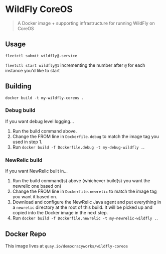 # WildFly CoreOS

> A Docker image + supporting infrastructure for running WildFly on CoreOS

## Usage

`fleetctl submit wildfly@.service`

`fleetctl start wildfly@1` incrementing the number after `@` for each instance you'd like to start

## Building

`docker build -t my-wildfly-coreos .`

### Debug build

If you want debug level logging...

1. Run the build command above.
1. Change the FROM line in `Dockerfile.debug` to match the image tag you used in step 1.
1. Run `docker build -f Dockerfile.debug -t my-debug-wildfly .`.

### NewRelic build

If you want NewRelic built in...

1. Run the build command(s) above (whichever build(s) you want the newrelic one based on)
1. Change the FROM line in `Dockerfile.newrelic` to match the image tag you want it based on.
1. Download and configure the NewRelic Java agent and put everything in a `newrelic` directory at the root of this build. It will be picked up and copied into the Docker image in the next step.
1. Run `docker build -f Dockerfile.newrelic -t my-newrelic-wildfly .`.

## Docker Repo

This image lives at `quay.io/democracyworks/wildfly-coreos`

